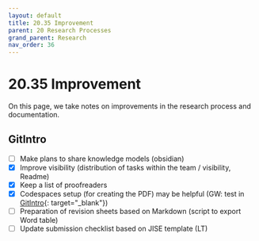```yaml
---
layout: default
title: 20.35 Improvement
parent: 20 Research Processes
grand_parent: Research
nav_order: 36
---
```


# 20.35 Improvement

On this page, we take notes on improvements in the research process and documentation.

## GitIntro

- [ ] Make plans to share knowledge models (obsidian)
- [x] Improve visibility (distribution of tasks within the team / visibility, Readme)
- [x] Keep a list of proofreaders
- [x] Codespaces setup (for creating the PDF) may be helpful (GW: test in [GitIntro](https://github.com/digital-work-lab/git-intro){: target="_blank"})
- [ ] Preparation of revision sheets based on Markdown (script to export Word table)
- [ ] Update submission checklist based on JISE template (LT)
